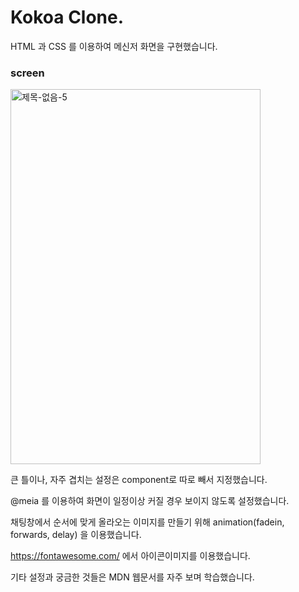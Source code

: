 # Kokoa Clone.

HTML 과 CSS 를 이용하여 메신저 화면을 구현했습니다.

### screen

<img src="https://user-images.githubusercontent.com/59306143/101231847-3fc7a980-36f1-11eb-8640-12014e4e3a30.gif" alt="제목-없음-5" width="400" height="600"/>

큰 틀이나, 자주 겹치는 설정은 component로 따로 빼서 지정했습니다.

@meia 를 이용하여 화면이 일정이상 커질 경우 보이지 않도록 설정했습니다.

채팅창에서 순서에 맞게 올라오는 이미지를 만들기 위해 animation(fadein, forwards, delay) 을 이용했습니다.

https://fontawesome.com/ 에서 아이콘이미지를 이용했습니다.

기타 설정과 궁금한 것들은 MDN 웹문서를 자주 보며 학습했습니다.
